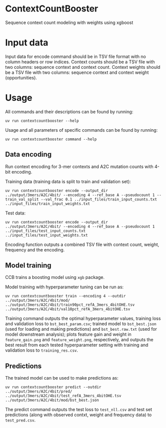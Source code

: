 # ContextCountBooster
Sequence context count modeling with weights using xgboost



# Input data

Input data for encode command should be in TSV file format with no column headers or row indices. 
Context counts should be a TSV file with two columns: sequence context and context count. 
Context weights should be a TSV file with two columns: sequence context and context weight (opportunities). 


# Usage

All commands and their descriptions can be found by running: 

```
uv run contextcountbooster --help
```

Usage and all parameters of specific commands can be found by running: 

```
uv run contextcountbooster command --help
```


## Data encoding

Run context encoding for 3-mer contexts and A2C mutation counts with 4-bit encoding.

Training data (training data is split to train and validation set): 
```
uv run contextcountbooster encode --output_dir ../output/3mers/A2C/4bit/ --encoding 4 --ref_base A --pseudocount 1 --train_val_split --val_frac 0.1 ../input_files/train_input_counts.txt ../input_files/train_input_weights.txt
```

Test data: 
```
uv run contextcountbooster encode --output_dir ../output/3mers/A2C/4bit/ --encoding 4 --ref_base A --pseudocount 1 ../input_files/test_input_counts.txt ../input_files/test_input_weights.txt
```

Encoding function outputs a combined TSV file with context count, weight, frequency and the encoding.


## Model training

CCB trains a boosting model using `xgb` package. 

Model training with hyperparameter tuning can be run as: 

```
uv run contextcountbooster train --encoding 4 --outdir ../output/3mers/A2C/4bit/mod/ ../output/3mers/A2C/4bit/train90pct_refA_3mers_4bitOHE.tsv ../output/3mers/A2C/4bit/val10pct_refA_3mers_4bitOHE.tsv
```

Training command outputs the optimal hyperparameter values, training loss and validation loss to `bst_best_param.csv`; trained model to `bst_best.json` (used for loading and making predictions) and `bst_best.raw.txt` (used for model downstream analysis); plots feature gain and weight in `feature_gain.png` and `feature_weight.png`, respectively, and outputs the best result from each tested hyperparameter setting with training and validation loss to `training_res.csv`. 



## Predictions

The trained model can be used to make predictions as: 

```
uv run contextcountbooster predict --outdir ../output/3mers/A2C/4bit/pred/ ../output/3mers/A2C/4bit/test_refA_3mers_4bitOHE.tsv ../output/3mers/A2C/4bit/mod/bst_best.json
```

The predict command outputs the test loss to `test_nll.csv` and test set predictions (along with observed contxt, weight and frequency data) to `test_pred.csv`.